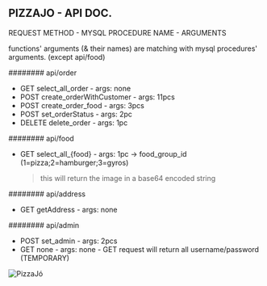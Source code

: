 PIZZAJO - API DOC.
------------------

REQUEST METHOD - MYSQL PROCEDURE NAME - ARGUMENTS

functions' arguments (& their names) are matching with mysql procedures' arguments. (except api/food)

######## api/order

- GET select_all_order - args: none
- POST create_orderWithCustomer - args: 11pcs
- POST create_order_food - args: 3pcs
- POST set_orderStatus - args: 2pc
- DELETE delete_order - args: 1pc 

######## api/food

- GET select_all_{food} - args: 1pc -> food_group_id (1=pizza;2=hamburger;3=gyros)
	 > this will return the image in a base64 encoded string

######## api/address

- GET getAddress - args: none

######## api/admin

- POST set_admin - args: 2pcs
- GET none - args: none - GET request will return all username/password (TEMPORARY)

![PizzaJó](https://raw.githubusercontent.com/klmn-roland/PizzaJo-API/main/pizzajo%20image.png)
